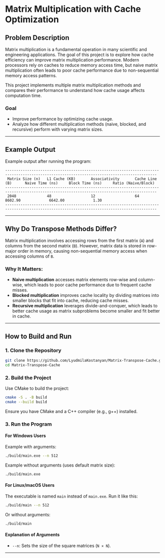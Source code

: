 # Matrix Multiplication with Cache Optimization

## Problem Description
Matrix multiplication is a fundamental operation in many scientific and engineering applications. The goal of this project is to explore how cache efficiency can improve matrix multiplication performance. Modern processors rely on caches to reduce memory access time, but naive matrix multiplication often leads to poor cache performance due to non-sequential memory access patterns.

This project implements multiple matrix multiplication methods and compares their performance to understand how cache usage affects computation time.

### Goal
- Improve performance by optimizing cache usage.
- Analyze how different multiplication methods (naive, blocked, and recursive) perform with varying matrix sizes.

---

## Example Output
Example output after running the program:
```
-------------------------------------------------------------------------------------------------------------------------------------------
 Matrix Size (n)   L1 Cache (KB)       Associativity       Cache Line (B)      Naive Time (ns)     Block Time (ns)     Ratio (Naive/Block) 
-------------------------------------------------------------------------------------------------------------------------------------------
 2048              48                  12                  64                  8602.90             6642.00             1.30
-------------------------------------------------------------------------------------------------------------------------------------------
```

---

## Why Do Transpose Methods Differ?
Matrix multiplication involves accessing rows from the first matrix (`A`) and columns from the second matrix (`B`). However, matrix data is stored in row-major order in memory, causing non-sequential memory access when accessing columns of `B`. 

### Why It Matters:
- **Naive multiplication** accesses matrix elements row-wise and column-wise, which leads to poor cache performance due to frequent cache misses.
- **Blocked multiplication** improves cache locality by dividing matrices into smaller blocks that fit into cache, reducing cache misses.
- **Recursive multiplication** leverages divide-and-conquer, which leads to better cache usage as matrix subproblems become smaller and fit better in cache.

---

## How to Build and Run

### 1. Clone the Repository
```bash
git clone https://github.com/LyudmilaKostanyan/Matrix-Transpose-Cache.git
cd Matrix-Transpose-Cache
```

### 2. Build the Project
Use CMake to build the project:
```bash
cmake -S . -B build
cmake --build build
```
Ensure you have CMake and a C++ compiler (e.g., g++) installed.

### 3. Run the Program

#### For Windows Users
Example with arguments:
```bash
./build/main.exe --n 512
```
Example without arguments (uses default matrix size):
```bash
./build/main.exe
```

#### For Linux/macOS Users
The executable is named `main` instead of `main.exe`. Run it like this:
```bash
./build/main --n 512
```
Or without arguments:
```bash
./build/main
```

#### Explanation of Arguments
- `--n`: Sets the size of the square matrices (`N × N`).

---
